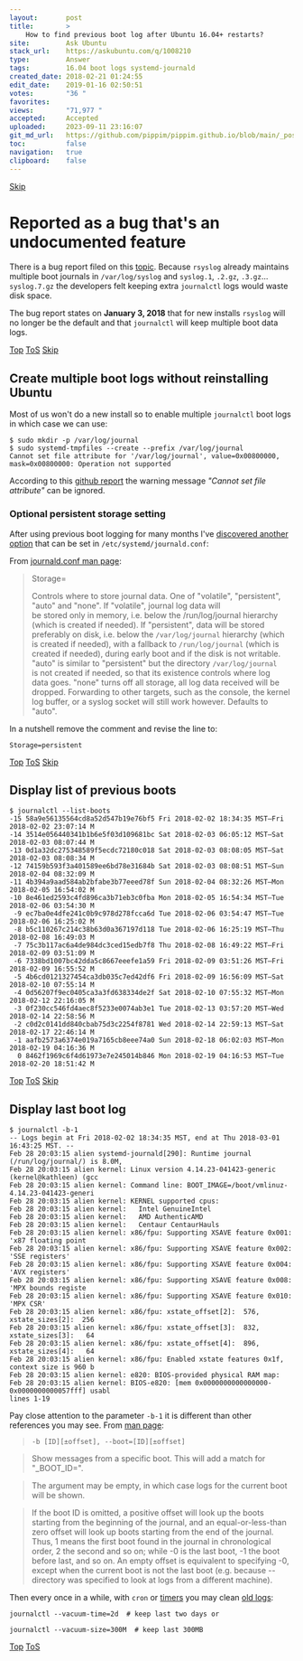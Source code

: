 ```yaml
---
layout:       post
title:        >
    How to find previous boot log after Ubuntu 16.04+ restarts?
site:         Ask Ubuntu
stack_url:    https://askubuntu.com/q/1008210
type:         Answer
tags:         16.04 boot logs systemd-journald
created_date: 2018-02-21 01:24:55
edit_date:    2019-01-16 02:50:51
votes:        "36 "
favorites:    
views:        "71,977 "
accepted:     Accepted
uploaded:     2023-09-11 23:16:07
git_md_url:   https://github.com/pippim/pippim.github.io/blob/main/_posts/2018/2018-02-21-How-to-find-previous-boot-log-after-Ubuntu-16.04_-restarts_.md
toc:          false
navigation:   true
clipboard:    false
---
```



<a id="hdr1"></a>
<div class="hdr-bar">  <a href="#hdr2">Skip</a></div>

# Reported as a bug that's an undocumented feature

There is a bug report filed on this [topic][1]. Because `rsyslog` already maintains multiple boot journals in `/var/log/syslog` and `syslog.1`, `.2.gz`, `.3.gz`... `syslog.7.gz` the developers felt keeping extra `journalctl` logs would waste disk space.

The bug report states on **January 3, 2018** that for new installs `rsyslog` will no longer be the default and that `journalctl` will keep multiple boot data logs.


<a id="hdr2"></a>
<div class="hdr-bar">  <a href="#">Top</a>  <a href="#hdr1">ToS</a>  <a href="#hdr3">Skip</a></div>

## Create multiple boot logs without reinstalling Ubuntu

Most of us won't do a new install so to enable multiple `journalctl` boot logs in which case we can use:

``` 
$ sudo mkdir -p /var/log/journal
$ sudo systemd-tmpfiles --create --prefix /var/log/journal
Cannot set file attribute for '/var/log/journal', value=0x00800000, mask=0x00800000: Operation not supported
```

According to this [github report][2] the warning message *"Cannot set file attribute"* can be ignored.

### Optional persistent storage setting

After using previous boot logging for many months I've [discovered another option][3] that can be set in `/etc/systemd/journald.conf`:

From [journald.conf man page][4]:

> Storage=  
>   
> Controls where to store journal data. One of "volatile", "persistent", "auto" and "none". If "volatile", journal log data will  
> be stored only in memory, i.e. below the /run/log/journal hierarchy  
> (which is created if needed). If "persistent", data will be stored  
> preferably on disk, i.e. below the `/var/log/journal` hierarchy (which  
> is created if needed), with a fallback to `/run/log/journal` (which is  
> created if needed), during early boot and if the disk is not writable.  
> "auto" is similar to "persistent" but the directory `/var/log/journal`  
> is not created if needed, so that its existence controls where log  
> data goes. "none" turns off all storage, all log data received will be  
> dropped. Forwarding to other targets, such as the console, the kernel  
> log buffer, or a syslog socket will still work however. Defaults to  
> "auto".  

In a nutshell remove the comment and revise the line to:

``` 
Storage=persistent
```




<a id="hdr3"></a>
<div class="hdr-bar">  <a href="#">Top</a>  <a href="#hdr2">ToS</a>  <a href="#hdr4">Skip</a></div>

## Display list of previous boots

``` 
$ journalctl --list-boots
-15 58a9e56135564cd8a52d547b19e76bf5 Fri 2018-02-02 18:34:35 MST—Fri 2018-02-02 23:07:14 M
-14 3514e056440341b1b6e5f03d109681bc Sat 2018-02-03 06:05:12 MST—Sat 2018-02-03 08:07:44 M
-13 0d1a32dc275348589f5ecdc72180c018 Sat 2018-02-03 08:08:05 MST—Sat 2018-02-03 08:08:34 M
-12 74159b593f3a401589ee6bd78e31684b Sat 2018-02-03 08:08:51 MST—Sun 2018-02-04 08:32:09 M
-11 4b394a9aad584ab2bfabe3b77eeed78f Sun 2018-02-04 08:32:26 MST—Mon 2018-02-05 16:54:02 M
-10 8e461ed2593c4fd896ca3b71eb3c0fba Mon 2018-02-05 16:54:34 MST—Tue 2018-02-06 03:54:30 M
 -9 ec7ba0e4dfe241c0b9c978d278fcca6d Tue 2018-02-06 03:54:47 MST—Tue 2018-02-06 16:25:02 M
 -8 b5c110267c214c38b63d0a367197d118 Tue 2018-02-06 16:25:19 MST—Thu 2018-02-08 16:49:03 M
 -7 75c3b117ac6a4de984dc3ced15edb7f8 Thu 2018-02-08 16:49:22 MST—Fri 2018-02-09 03:51:09 M
 -6 7338bd1007bc42dda5c8667eeefe1a59 Fri 2018-02-09 03:51:26 MST—Fri 2018-02-09 16:55:52 M
 -5 4b6cd0121327454ca3db035c7ed42df6 Fri 2018-02-09 16:56:09 MST—Sat 2018-02-10 07:55:14 M
 -4 0d56207f9ec0405ca3a3fd638334de2f Sat 2018-02-10 07:55:32 MST—Mon 2018-02-12 22:16:05 M
 -3 0f230cc546fd4aec8f5233e0074ab3e1 Tue 2018-02-13 03:57:20 MST—Wed 2018-02-14 22:58:56 M
 -2 c0d2c0141dd840cbab75d3c2254f8781 Wed 2018-02-14 22:59:13 MST—Sat 2018-02-17 22:46:14 M
 -1 aafb2573a6374e019a7165cb8eee74a0 Sun 2018-02-18 06:02:03 MST—Mon 2018-02-19 04:16:36 M
  0 8462f1969c6f4d61973e7e245014b846 Mon 2018-02-19 04:16:53 MST—Tue 2018-02-20 18:51:42 M
```


<a id="hdr4"></a>
<div class="hdr-bar">  <a href="#">Top</a>  <a href="#hdr3">ToS</a>  <a href="#hdr5">Skip</a></div>

## Display last boot log

``` 
$ journalctl -b-1
-- Logs begin at Fri 2018-02-02 18:34:35 MST, end at Thu 2018-03-01 16:43:25 MST. --
Feb 28 20:03:15 alien systemd-journald[290]: Runtime journal (/run/log/journal/) is 8.0M, 
Feb 28 20:03:15 alien kernel: Linux version 4.14.23-041423-generic (kernel@kathleen) (gcc 
Feb 28 20:03:15 alien kernel: Command line: BOOT_IMAGE=/boot/vmlinuz-4.14.23-041423-generi
Feb 28 20:03:15 alien kernel: KERNEL supported cpus:
Feb 28 20:03:15 alien kernel:   Intel GenuineIntel
Feb 28 20:03:15 alien kernel:   AMD AuthenticAMD
Feb 28 20:03:15 alien kernel:   Centaur CentaurHauls
Feb 28 20:03:15 alien kernel: x86/fpu: Supporting XSAVE feature 0x001: 'x87 floating point
Feb 28 20:03:15 alien kernel: x86/fpu: Supporting XSAVE feature 0x002: 'SSE registers'
Feb 28 20:03:15 alien kernel: x86/fpu: Supporting XSAVE feature 0x004: 'AVX registers'
Feb 28 20:03:15 alien kernel: x86/fpu: Supporting XSAVE feature 0x008: 'MPX bounds registe
Feb 28 20:03:15 alien kernel: x86/fpu: Supporting XSAVE feature 0x010: 'MPX CSR'
Feb 28 20:03:15 alien kernel: x86/fpu: xstate_offset[2]:  576, xstate_sizes[2]:  256
Feb 28 20:03:15 alien kernel: x86/fpu: xstate_offset[3]:  832, xstate_sizes[3]:   64
Feb 28 20:03:15 alien kernel: x86/fpu: xstate_offset[4]:  896, xstate_sizes[4]:   64
Feb 28 20:03:15 alien kernel: x86/fpu: Enabled xstate features 0x1f, context size is 960 b
Feb 28 20:03:15 alien kernel: e820: BIOS-provided physical RAM map:
Feb 28 20:03:15 alien kernel: BIOS-e820: [mem 0x0000000000000000-0x0000000000057fff] usabl
lines 1-19
```

Pay close attention to the parameter `-b-1` it is different than other references you may see. From [man page][5]:

> `-b [ID][±offset], --boot=[ID][±offset]`  

> Show messages from a specific boot. This will add a match for "_BOOT_ID=".  

> The argument may be empty, in which case logs for the current boot will be shown.  

> If the boot ID is omitted, a positive offset will look up the boots starting from the beginning of the journal, and an equal-or-less-than zero offset will look up boots starting from the end of the journal. Thus, 1 means the first boot found in the journal in chronological order, 2 the second and so on; while -0 is the last boot, -1 the boot before last, and so on. An empty offset is equivalent to specifying -0, except when the current boot is not the last boot (e.g. because --directory was specified to look at logs from a different machine).  

Then every once in a while, with `cron` or [timers][6] you may clean [old logs][7]:

``` 
journalctl --vacuum-time=2d  # keep last two days or

journalctl --vacuum-size=300M  # keep last 300MB
```


  [1]: https://bugs.launchpad.net/ubuntu/+source/systemd/+bug/1618188
  [2]: https://github.com/systemd/systemd/issues/5607
  [3]: https://www.freedesktop.org/software/systemd/man/journald.conf.html
  [4]: http://www.freedesktop.org/software/systemd/man/journald.conf.html
  [5]: https://www.freedesktop.org/software/systemd/man/journalctl.html
  [6]: https://www.freedesktop.org/software/systemd/man/systemd.timer.html
  [7]: https://unix.stackexchange.com/a/194058/209677


<a id="hdr5"></a>
<div class="hdr-bar">  <a href="#">Top</a>  <a href="#hdr4">ToS</a></div>

